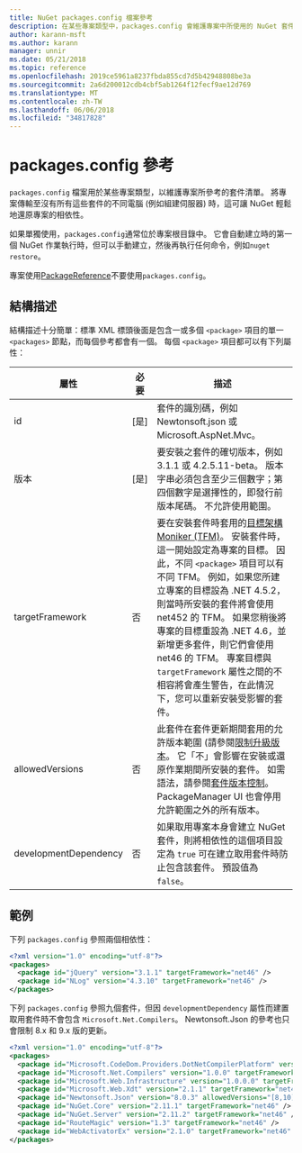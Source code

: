 ```yaml
---
title: NuGet packages.config 檔案參考
description: 在某些專案類型中，packages.config 會維護專案中所使用的 NuGet 套件清單。
author: karann-msft
ms.author: karann
manager: unnir
ms.date: 05/21/2018
ms.topic: reference
ms.openlocfilehash: 2019ce5961a8237fbda855cd7d5b42948808be3a
ms.sourcegitcommit: 2a6d200012cdb4cbf5ab1264f12fecf9ae12d769
ms.translationtype: MT
ms.contentlocale: zh-TW
ms.lasthandoff: 06/06/2018
ms.locfileid: "34817828"
---
```

# <a name="packagesconfig-reference"></a>packages.config 參考

`packages.config` 檔案用於某些專案類型，以維護專案所參考的套件清單。 將專案傳輸至沒有所有這些套件的不同電腦 (例如組建伺服器) 時，這可讓 NuGet 輕鬆地還原專案的相依性。

如果單獨使用，`packages.config`通常位於專案根目錄中。 它會自動建立時的第一個 NuGet 作業執行時，但可以手動建立，然後再執行任何命令，例如`nuget restore`。

專案使用[PackageReference](../consume-packages/Package-References-in-Project-Files.md)不要使用`packages.config`。

## <a name="schema"></a>結構描述

結構描述十分簡單：標準 XML 標頭後面是包含一或多個 `<package>` 項目的單一 `<packages>` 節點，而每個參考都會有一個。 每個 `<package>` 項目都可以有下列屬性：

| 屬性 | 必要 | 描述 |
| --- | --- | --- |
| id | [是] | 套件的識別碼，例如 Newtonsoft.json 或 Microsoft.AspNet.Mvc。 | 
| 版本 | [是] | 要安裝之套件的確切版本，例如 3.1.1 或 4.2.5.11-beta。 版本字串必須包含至少三個數字；第四個數字是選擇性的，即發行前版本尾碼。 不允許使用範圍。 | 
| targetFramework | 否 | 要在安裝套件時套用的[目標架構 Moniker (TFM)](target-frameworks.md)。 安裝套件時，這一開始設定為專案的目標。 因此，不同 `<package>` 項目可以有不同 TFM。 例如，如果您所建立專案的目標設為 .NET 4.5.2，則當時所安裝的套件將會使用 net452 的 TFM。 如果您稍後將專案的目標重設為 .NET 4.6，並新增更多套件，則它們會使用 net46 的 TFM。 專案目標與 `targetFramework` 屬性之間的不相容將會產生警告，在此情況下，您可以重新安裝受影響的套件。 | 
| allowedVersions | 否 | 此套件在套件更新期間套用的允許版本範圍 (請參閱[限制升級版本](../consume-packages/reinstalling-and-updating-packages.md#constraining-upgrade-versions)。 它「不」會影響在安裝或還原作業期間所安裝的套件。 如需語法，請參閱[套件版本控制](../reference/package-versioning.md#version-ranges-and-wildcards)。 PackageManager UI 也會停用允許範圍之外的所有版本。 | 
| developmentDependency | 否 | 如果取用專案本身會建立 NuGet 套件，則將相依性的這個項目設定為 `true` 可在建立取用套件時防止包含該套件。 預設值為 `false`。 | 

## <a name="examples"></a>範例

下列 `packages.config` 參照兩個相依性：

```xml
<?xml version="1.0" encoding="utf-8"?>
<packages>
  <package id="jQuery" version="3.1.1" targetFramework="net46" />
  <package id="NLog" version="4.3.10" targetFramework="net46" />
</packages>
```

下列 `packages.config` 參照九個套件，但因 `developmentDependency` 屬性而建置取用套件時不會包含 `Microsoft.Net.Compilers`。 Newtonsoft.Json 的參考也只會限制 8.x 和 9.x 版的更新。

```xml
<?xml version="1.0" encoding="utf-8"?>
<packages>
  <package id="Microsoft.CodeDom.Providers.DotNetCompilerPlatform" version="1.0.0" targetFramework="net46" />
  <package id="Microsoft.Net.Compilers" version="1.0.0" targetFramework="net46" developmentDependency="true" />
  <package id="Microsoft.Web.Infrastructure" version="1.0.0.0" targetFramework="net46" />
  <package id="Microsoft.Web.Xdt" version="2.1.1" targetFramework="net46" />
  <package id="Newtonsoft.Json" version="8.0.3" allowedVersions="[8,10)" targetFramework="net46" />
  <package id="NuGet.Core" version="2.11.1" targetFramework="net46" />
  <package id="NuGet.Server" version="2.11.2" targetFramework="net46" />
  <package id="RouteMagic" version="1.3" targetFramework="net46" />
  <package id="WebActivatorEx" version="2.1.0" targetFramework="net46" />
</packages>
```
